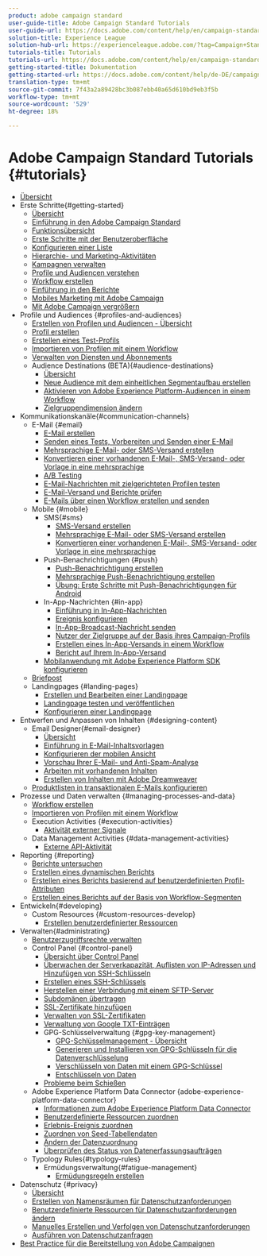 ```yaml
---
product: adobe campaign standard
user-guide-title: Adobe Campaign Standard Tutorials
user-guide-url: https://docs.adobe.com/content/help/en/campaign-standard-learn/tutorials/overview.html
solution-title: Experience League
solution-hub-url: https://experienceleague.adobe.com/?tag=Campaign+Standard#recommended/solutions/campaign
tutorials-title: Tutorials
tutorials-url: https://docs.adobe.com/content/help/en/campaign-standard-learn/tutorials/overview.html
getting-started-title: Dokumentation
getting-started-url: https://docs.adobe.com/content/help/de-DE/campaign-standard/using/campaign-standard-home.html
translation-type: tm+mt
source-git-commit: 7f43a2a89428bc3b087ebb40a65d610bd9eb3f5b
workflow-type: tm+mt
source-wordcount: '529'
ht-degree: 18%

---
```



# Adobe Campaign Standard Tutorials {#tutorials}

+ [Übersicht](/help/overview.md)
+ Erste Schritte{#getting-started}
   + [Übersicht](/help/getting-started/getting-started-overview.md)
   + [Einführung in den Adobe Campaign Standard](/help/getting-started/adobe-campaign-standard-introduction.md)
   + [Funktionsübersicht](/help/getting-started/functional-overview.md)
   + [Erste Schritte mit der Benutzeroberfläche](/help/getting-started/getting-started-with-the-ui.md)
   + [Konfigurieren einer Liste](/help/getting-started/configure-a-list.md)
   + [Hierarchie- und Marketing-Aktivitäten](/help/getting-started/explore-hierarchy-and-marketing-activities.md)
   + [Kampagnen verwalten](/help/getting-started/managing-campaigns.md)
   + [Profile und Audiencen verstehen](/help/getting-started/understanding-profiles-and-audiences.md)
   + [Workflow erstellen](/help/managing-processes-and-data/create-workflow.md)
   + [Einführung in den Berichte](/help/getting-started/reporting-with-adobe-campaign-introduction.md)
   + [Mobiles Marketing mit Adobe Campaign](/help/getting-started/mobile-marketing-with-adobe-campaign.md)
   + [Mit Adobe Campaign vergrößern](/help/getting-started/growing-with-adobe-campaign.md)
+ Profile und Audiences {#profiles-and-audiences}
   + [Erstellen von Profilen und Audiencen - Übersicht](/help/profiles-and-audiences/creating-profiles-and-audiences.md)
   + [Profil erstellen](/help/profiles-and-audiences/creating-a-profile.md)
   + [Erstellen eines Test-Profils](/help/profiles-and-audiences/test-profiles.md)
   + [Importieren von Profilen mit einem Workflow](/help/managing-processes-and-data/importing-profiles.md)
   + [Verwalten von Diensten und Abonnements](/help/managing-processes-and-data/services-and-subscriptions.md)
   + Audience Destinations (BETA){#audience-destinations}
      + [Übersicht](/help/profiles-and-audiences/audience-destinations/audience-destinations-overview.md)
      + [Neue Audience mit dem einheitlichen Segmentaufbau erstellen](/help/profiles-and-audiences/audience-destinations/creating-audiences-using-segment-builder.md)
      + [Aktivieren von Adobe Experience Platform-Audiencen in einem Workflow](/help/profiles-and-audiences/audience-destinations/activating-aep-audiences.md)
      + [Zielgruppendimension ändern](/help/profiles-and-audiences/audience-destinations/changing-targeting-dimension.md)
+ Kommunikationskanäle{#communication-channels}
   + E-Mail {#email}
      + [E-Mail erstellen](/help/communication-channels/email/create-email-from-homepage.md)
      + [Senden eines Tests, Vorbereiten und Senden einer E-Mail](/help/communication-channels/email/sending-test-preparing-sending-email.md)
      + [Mehrsprachige E-Mail- oder SMS-Versand erstellen](/help/communication-channels/create-multilingual-deliveries.md)
      + [Konvertieren einer vorhandenen E-Mail-, SMS-Versand- oder Vorlage in eine mehrsprachige](/help/communication-channels/covert-into-multilingual-deliveries.md)
      + [A/B Testing](/help/communication-channels/email/a-b-testing.md)
      + [E-Mail-Nachrichten mit zielgerichteten Profilen testen](/help/communication-channels/email/profile-substitution.md)
      + [E-Mail-Versand und Berichte prüfen](/help/communication-channels/email/reviewing-personalized-email-delivery-and-reports.md)
      + [E-Mails über einen Workflow erstellen und senden](/help/communication-channels/email/create-and-send-emails-via-workflow.md)
   + Mobile {#mobile}
      + SMS{#sms}
         + [SMS-Versand erstellen](/help/communication-channels/mobile/sms/sms-delivery.md)
         + [Mehrsprachige E-Mail- oder SMS-Versand erstellen](/help/communication-channels/create-multilingual-deliveries.md)
         + [Konvertieren einer vorhandenen E-Mail-, SMS-Versand- oder Vorlage in eine mehrsprachige](/help/communication-channels/covert-into-multilingual-deliveries.md)
      + Push-Benachrichtigungen {#push}
         + [Push-Benachrichtigung erstellen](/help/communication-channels/mobile/push-notifications/creating-a-push-notification.md)
         + [Mehrsprachige Push-Benachrichtigung erstellen](/help/communication-channels/mobile/push-notifications/creating-multilingual-push-notifications.md)
         + [Übung: Erste Schritte mit Push-Benachrichtigungen für Android](https://docs.adobe.com/content/help/en/campaign-standard-learn/getting-started-with-push-notifications-android/introduction.html)
      + In-App-Nachrichten {#in-app}
         + [Einführung in In-App-Nachrichten](/help/communication-channels/mobile/in-app/in-app-message-overview.md)
         + [Ereignis konfigurieren](/help/communication-channels/mobile/in-app/configure-events.md)
         + [In-App-Broadcast-Nachricht senden](/help/communication-channels/mobile/in-app/broadcast-in-app-message.md)
         + [Nutzer der Zielgruppe auf der Basis ihres Campaign-Profils](/help/communication-channels/mobile/in-app/target-users-based-on-campaign-profile.md)
         + [Erstellen eines In-App-Versands in einem Workflow](/help/communication-channels/mobile/in-app/in-app-activity.md)
         + [Bericht auf Ihrem In-App-Versand](/help/communication-channels/mobile/in-app/in-app-reporting.md)
      + [Mobilanwendung mit Adobe Experience Platform SDK konfigurieren](/help/communication-channels/mobile/configure-mobile-apps-using-aep-sdk.md)
   + [Briefpost](/help/communication-channels/direct-mail/directmail.md)
   + Landingpages {#landing-pages}
      + [Erstellen und Bearbeiten einer Landingpage](/help/communication-channels/landing-pages/landing-page-create-and-edit.md)
      + [Landingpage testen und veröffentlichen](/help/communication-channels/landing-pages/landing-page-test-and-publish.md)
      + [Konfigurieren einer Landingpage](/help/communication-channels/landing-pages/landing-page-configure-templates.md)
+ Entwerfen und Anpassen von Inhalten {#designing-content}
   + Email Designer{#email-designer}
      + [Übersicht](/help/designing-content/email-designer/email-designer-overview.md)
      + [Einführung in E-Mail-Inhaltsvorlagen](/help/designing-content/email-designer/email-content-templates.md)
      + [Konfigurieren der mobilen Ansicht](/help/designing-content/email-designer/configure-the-mobile-view.md)
      + [Vorschau Ihrer E-Mail- und Anti-Spam-Analyse](/help/designing-content/email-designer/preview-your-email.md)
      + [Arbeiten mit vorhandenen Inhalten](/help/designing-content/email-designer/working-with-existing-content.md)
      + [Erstellen von Inhalten mit Adobe Dreamweaver](/help/designing-content/email-designer/dreamweaver-integration.md)
   + [Produktlisten in transaktionalen E-Mails konfigurieren](/help/designing-content/product-listings-in-transactional-email.md)
+ Prozesse und Daten verwalten {#managing-processes-and-data}
   + [Workflow erstellen](/help/managing-processes-and-data/create-workflow.md)
   + [Importieren von Profilen mit einem Workflow](/help/managing-processes-and-data/importing-profiles.md)
   + Execution Activities {#execution-activities}
      + [Aktivität externer Signale](/help/managing-processes-and-data/execution-activities/external-signal-activity.md)
   + Data Management Activities {#data-management-activities}
      + [Externe API-Aktivität](/help/managing-processes-and-data/data-management-activities/external-api-activity.md)
+ Reporting {#reporting}
   + [Berichte untersuchen](/help/getting-started/exploring-reports.md)
   + [Erstellen eines dynamischen Berichts](/help/reporting/creating-a-dynamic-report.md)
   + [Erstellen eines Berichts basierend auf benutzerdefinierten Profil-Attributen](/help/reporting/custom-profile-attributes-dynamic-reports.md)
   + [Erstellen eines Berichts auf der Basis von Workflow-Segmenten](/help/reporting/report-on-workflow-segments.md)
+ Entwickeln{#developing}
   + Custom Resources {#custom-resources-develop}
      + [Erstellen benutzerdefinierter Ressourcen](/help/managing-processes-and-data/custom-resources/creating-custom-resources.md)
+ Verwalten{#administrating}
   + [Benutzerzugriffsrechte verwalten](/help/administrating/managing-user-access-rights.md)
   + Control Panel {#control-panel}
      + [Übersicht über Control Panel](/help/administrating/control-panel/control-panel-overview.md)
      + [Überwachen der Serverkapazität, Auflisten von IP-Adressen und Hinzufügen von SSH-Schlüsseln](/help/administrating/control-panel/monitoring-server-capacity-allow-listing-adding-ssh-key.md)
      + [Erstellen eines SSH-Schlüssels](/help/administrating/control-panel/generate-ssh-key.md)
      + [Herstellen einer Verbindung mit einem SFTP-Server](/help/administrating/control-panel/connect-to-sftp-server.md)
      + [Subdomänen übertragen](/help/administrating/control-panel/subdomain-delegation.md)
      + [SSL-Zertifikate hinzufügen](/help/administrating/control-panel/adding-ssl-certificates.md)
      + [Verwalten von SSL-Zertifikaten](/help/administrating/control-panel/managing-ssl-certificates.md)
      + [Verwaltung von Google TXT-Einträgen](/help/administrating/control-panel/google-txt-record-management.md)
      + GPG-Schlüsselverwaltung {#gpg-key-management}
         + [GPG-Schlüsselmanagement - Übersicht](/help/administrating/control-panel/gpg-key-management/gpg-key-management-overview.md)
         + [Generieren und Installieren von GPG-Schlüsseln für die Datenverschlüsselung](/help/administrating/control-panel/gpg-key-management/generating-and-installing-gpg-keys-for-data-encryption.md)
         + [Verschlüsseln von Daten mit einem GPG-Schlüssel](/help/administrating/control-panel/gpg-key-management/using-a-gpg-key-to-encrypt-data.md)
         + [Entschlüsseln von Daten](/help/administrating/control-panel/gpg-key-management/decrypting-data.md)
      + [Probleme beim Schießen](/help/administrating/control-panel/trouble-shooting.md)
   + Adobe Experience Platform Data Connector {adobe-experience-platform-data-connector}
      + [Informationen zum Adobe Experience Platform Data Connector](/help/administrating/adobe-experience-platform-data-connector/understanding-the-adobe-experience-platform-data-connector.md)
      + [Benutzerdefinierte Ressourcen zuordnen](/help/administrating/adobe-experience-platform-data-connector/mapping-custom-resources.md)
      + [Erlebnis-Ereignis zuordnen](/help/administrating/adobe-experience-platform-data-connector/mapping-experience-events.md)
      + [Zuordnen von Seed-Tabellendaten](/help/administrating/adobe-experience-platform-data-connector/mapping-seed-table-data.md)
      + [Ändern der Datenzuordnung](/help/administrating/adobe-experience-platform-data-connector/modifying-data-mapping.md)
      + [Überprüfen des Status von Datenerfassungsaufträgen](/help/administrating/adobe-experience-platform-data-connector/checking-status-of-data-ingestion-jobs.md)
   + Typology Rules{#typology-rules}
      + Ermüdungsverwaltung{#fatigue-management}
         + [Ermüdungsregeln erstellen](/help/administrating/typology-rules/fatigue-management/create-fatigue-rules.md)
+ Datenschutz {#privacy}
   + [Übersicht](/help/privacy/privacy-overview.md)
   + [Erstellen von Namensräumen für Datenschutzanforderungen](/help/privacy/namespaces-for-privacy-requests.md)
   + [Benutzerdefinierte Ressourcen für Datenschutzanforderungen ändern](/help/privacy/custom-resources-for-privacy-requests.md)
   + [Manuelles Erstellen und Verfolgen von Datenschutzanforderungen](/help/privacy/create-and-track-privacy-requests.md)
   + [Ausführen von Datenschutzanfragen](/help/privacy/execute-privacy-requests.md)
+ [Best Practice für die Bereitstellung von Adobe Campaignen](https://docs-stg.corp.adobe.com/content/help/en/campaign-standard-learn/deliverability-best-practice-guide/introduction.html)

